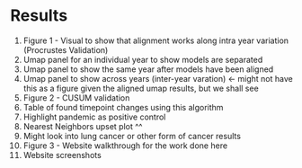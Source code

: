 # Results

1. Figure 1 - Visual to show that alignment works along intra year variation (Procrustes Validation)
  1. Umap panel for an individual year to show models are separated
  2. Umap panel to show the same year after models have been aligned
  3. Umap panel to show across years (inter-year varation) <- might not have this as a figure given the aligned umap results, but we shall see 
2. Figure 2 - CUSUM validation
  1. Table of found timepoint changes using this algorithm
  2. Highlight pandemic as positive control
  3. Nearest Neighbors upset plot ^^
  4. Might look into lung cancer or other form of cancer results
4. Figure 3 - Website walkthrough for the work done here
  1. Website screenshots

